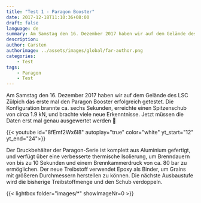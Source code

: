 ```yaml
---
title: "Test 1 - Paragon Booster"
date: 2017-12-18T11:10:36+08:00
draft: false
language: de
summary: Am Samstag den 16. Dezember 2017 haben wir auf dem Gelände des LSC Zülpich das erste mal den Paragon Booster erfolgreich getestet...
description:
author: Carsten
authorimage: ../assets/images/global/far-author.png
categories: 
    - Test
tags: 
    - Paragon
    - Test
---
```


Am Samstag den 16. Dezember 2017 haben wir auf dem Gelände des LSC Zülpich das erste mal den Paragon Booster erfolgreich getestet. Die Konfiguration brannte ca. sechs Sekunden, erreichte einen Spitzenschub von circa  1.9 kN, und brachte viele neue Erkenntnisse.  Jetzt müssen die Daten erst mal genau ausgewertet werden 🙂

{{< youtube id="8fEmf2Wx6l8" autoplay="true" color="white" yt_start="12" yt_end="24">}}

Der Druckbehälter der Paragon-Serie ist komplett aus Aluminium gefertigt, und verfügt über eine verbesserte thermische Isolierung, um Brenndauern von bis zu 10 Sekunden und einem Brennkammerdruck von ca. 80 bar zu ermöglichen. Der neue Treibstoff verwendet Epoxy als Binder, um Grains mit größeren Durchmessern herstellen zu können. Die nächste Ausbaustufe wird die bisherige Treibstoffmenge und den Schub verdoppeln.

{{< lightbox folder="images/*" showImageNr=0 >}}
